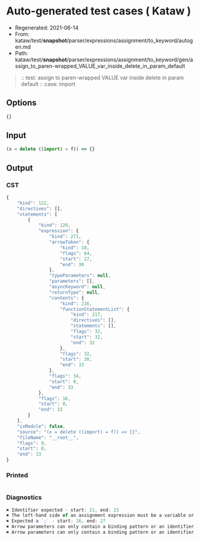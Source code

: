 # Auto-generated test cases ( Kataw )
- Regenerated: 2021-06-14
- From: kataw/test/__snapshot__/parser/expressions/assignment/to_keyword/autogen.md
- Path: kataw/test/__snapshot__/parser/expressions/assignment/to_keyword/gen/assign_to_paren-wrapped_VALUE_var_inside_delete_in_param_default
> :: test: assign to paren-wrapped VALUE var inside delete in param default
> :: case: import
## Options

`````js
{}
`````
## Input

`````js
(x = delete ((import) = f)) => {}
`````
## Output

### CST

```javascript
{
    "kind": 122,
    "directives": [],
    "statements": [
        {
            "kind": 120,
            "expression": {
                "kind": 271,
                "arrowToken": {
                    "kind": 10,
                    "flags": 64,
                    "start": 27,
                    "end": 30
                },
                "typeParameters": null,
                "parameters": [],
                "asyncKeyword": null,
                "returnType": null,
                "contents": {
                    "kind": 216,
                    "functionStatementList": {
                        "kind": 217,
                        "directives": [],
                        "statements": [],
                        "flags": 32,
                        "start": 32,
                        "end": 32
                    },
                    "flags": 32,
                    "start": 30,
                    "end": 33
                },
                "flags": 34,
                "start": 0,
                "end": 33
            },
            "flags": 16,
            "start": 0,
            "end": 33
        }
    ],
    "isModule": false,
    "source": "(x = delete ((import) = f)) => {}",
    "fileName": "__root__",
    "flags": 0,
    "start": 0,
    "end": 33
}
```

### Printed

```javascript

```

### Diagnostics

```javascript
✖ Identifier expected - start: 21, end: 23
✖ The left-hand side of an assignment expression must be a variable or a property access - start: 21, end: 23
✖ Expected a `;` - start: 26, end: 27
✖ Arrow parameters can only contain a binding pattern or an identifier - start: 13, end: 30
✖ Arrow parameters can only contain a binding pattern or an identifier - start: 11, end: 30

```

